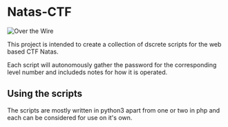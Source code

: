 # Natas-CTF 

![Over the Wire](https://overthewire.org/wargames/natas/)

This project is intended to create a collection of dscrete scripts for the web based CTF Natas. 

Each script will autonomously gather the password for the corresponding level number and includeds notes for how it is operated. 

## Using the scripts 

The scripts are mostly written in python3 apart from one or two in php and each can be considered for use on it's own. 

